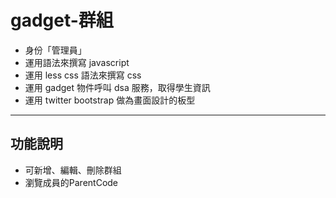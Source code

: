 gadget-群組
==========================

* 身份「管理員」
* 運用語法來撰寫 javascript
* 運用 less css 語法來撰寫 css
* 運用 gadget 物件呼叫 dsa 服務，取得學生資訊
* 運用 twitter bootstrap 做為畫面設計的板型


----------


功能說明
-------

 * 可新增、編輯、刪除群組
 * 瀏覽成員的ParentCode
